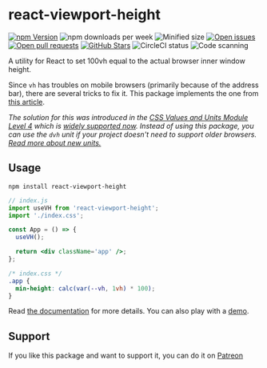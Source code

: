 # react-viewport-height

[![npm Version](https://img.shields.io/npm/v/react-viewport-height.svg)](https://www.npmjs.com/package/react-viewport-height)
![npm downloads per week](https://img.shields.io/npm/dw/react-viewport-height)
![Minified size](https://img.shields.io/bundlephobia/min/react-viewport-height)
[![Open issues](https://img.shields.io/github/issues-raw/dimazuien/react-viewport-height)](https://github.com/dimazuien/react-viewport-height/issues)
[![Open pull requests](https://img.shields.io/github/issues-pr-raw/dimazuien/react-viewport-height)](https://github.com/dimazuien/react-viewport-height/pulls)
[![GitHub Stars](https://img.shields.io/github/stars/dimazuien/react-viewport-height)](https://github.com/dimazuien/react-viewport-height/stargazers)
![CircleCI status](https://img.shields.io/circleci/build/github/dimazuien/react-viewport-height/main?label=circleci)
![Code scanning](https://img.shields.io/github/actions/workflow/status/dimazuien/react-viewport-height/codeql-analysis.yml?branch=main)

A utility for React to set 100vh equal to the actual browser inner window height.

Since `vh` has troubles on mobile browsers (primarily because of the address bar), there are several tricks to fix it. This package implements the one from [this article](https://css-tricks.com/the-trick-to-viewport-units-on-mobile/).

_The solution for this was introduced in the [CSS Values and Units Module Level 4](https://www.w3.org/TR/css-values-4) which is [widely supported now](https://caniuse.com/viewport-unit-variants). Instead of using this package, you can use the `dvh` unit if your project doesn't need to support older browsers. [Read more about new units.](https://web.dev/viewport-units/)_

## Usage

```shell
npm install react-viewport-height
```

```jsx
// index.js
import useVH from 'react-viewport-height';
import './index.css';

const App = () => {
  useVH();

  return <div className='app' />;
};
```

```css
/* index.css */
.app {
  min-height: calc(var(--vh, 1vh) * 100);
}
```

Read [the documentation](https://github.com/dimazuien/react-viewport-height/blob/main/docs/index.md) for more details. You can also play with a [demo](https://codesandbox.io/s/react-viewport-height-90o4j).

## Support

If you like this package and want to support it, you can do it on [Patreon](https://www.patreon.com/dimazuien)
